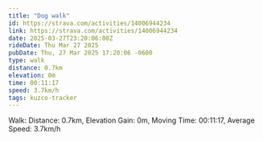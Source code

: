 ```yaml
---
title: "Dog walk"
id: https://strava.com/activities/14006944234
link: https://strava.com/activities/14006944234
date: 2025-03-27T23:20:06:00Z
rideDate: Thu Mar 27 2025
pubDate: Thu, 27 Mar 2025 17:20:06 -0600
type: walk
distance: 0.7km
elevation: 0m
time: 00:11:17
speed: 3.7km/h
tags: kuzco-tracker
---
```

Walk: Distance: 0.7km, Elevation Gain: 0m, Moving Time: 00:11:17, Average Speed: 3.7km/h